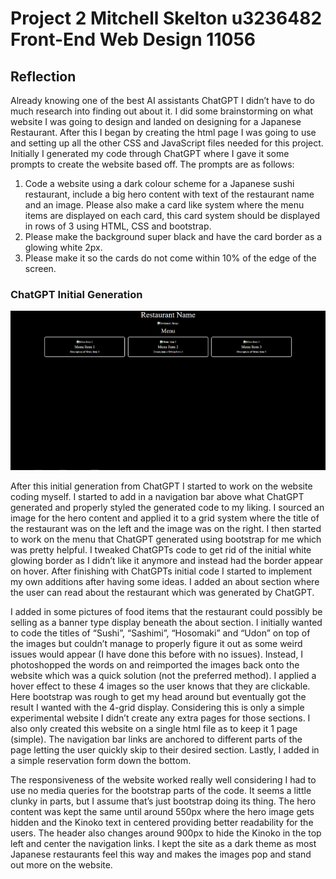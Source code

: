 # Project 2 Mitchell Skelton u3236482 Front-End Web Design 11056

## Reflection
Already knowing one of the best AI assistants ChatGPT I didn’t have to do much research into finding out about it. I did some brainstorming on what website I was going to design and landed on designing for a Japanese Restaurant. After this I began by creating the html page I was going to use and setting up all the other CSS and JavaScript files needed for this project. Initially I generated my code through ChatGPT where I gave it some prompts to create the website based off. The prompts are as follows:
1.	Code a website using a dark colour scheme for a Japanese sushi restaurant, include a big hero content with text of the restaurant name and an image. Please also make a card like system where the menu items are displayed on each card, this card system should be displayed in rows of 3 using HTML, CSS and bootstrap.
2.	Please make the background super black and have the card border as a glowing white 2px.
3.	Please make it so the cards do not come within 10% of the edge of the screen.

### ChatGPT Initial Generation
![ChatGPT Initial Generation](./assets/images/chatgpt.PNG)

After this initial generation from ChatGPT I started to work on the website coding myself. I started to add in a navigation bar above what ChatGPT generated and properly styled the generated code to my liking. I sourced an image for the hero content and applied it to a grid system where the title of the restaurant was on the left and the image was on the right. I then started to work on the menu that ChatGPT generated using bootstrap for me which was pretty helpful. I tweaked ChatGPTs code to get rid of the initial white glowing border as I didn’t like it anymore and instead had the border appear on hover. After finishing with ChatGPTs initial code I started to implement my own additions after having some ideas. I added an about section where the user can read about the restaurant which was generated by ChatGPT.

I added in some pictures of food items that the restaurant could possibly be selling as a banner type display beneath the about section. I initially wanted to code the titles of “Sushi”, “Sashimi”, “Hosomaki” and “Udon” on top of the images but couldn’t manage to properly figure it out as some weird issues would appear (I have done this before with no issues). Instead, I photoshopped the words on and reimported the images back onto the website which was a quick solution (not the preferred method). I applied a hover effect to these 4 images so the user knows that they are clickable. Here bootstrap was rough to get my head around but eventually got the result I wanted with the 4-grid display. Considering this is only a simple experimental website I didn’t create any extra pages for those sections. I also only created this website on a single html file as to keep it 1 page (simple). The navigation bar links are anchored to different parts of the page letting the user quickly skip to their desired section. Lastly, I added in a simple reservation form down the bottom.

The responsiveness of the website worked really well considering I had to use no media queries for the bootstrap parts of the code. It seems a little clunky in parts, but I assume that’s just bootstrap doing its thing. The hero content was kept the same until around 550px where the hero image gets hidden and the Kinoko text in centered providing better readability for the users. The header also changes around 900px to hide the Kinoko in the top left and center the navigation links. I kept the site as a dark theme as most Japanese restaurants feel this way and makes the images pop and stand out more on the website.
